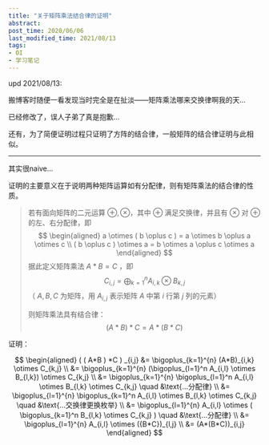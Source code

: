 ```yaml
---
title: "关于矩阵乘法结合律的证明"
abstract: 
post_time: 2020/06/06
last_modified_time: 2021/08/13
tags:
- OI
- 学习笔记
---
```

upd 2021/08/13:

搬博客时随便一看发现当时完全是在扯淡——矩阵乘法哪来交换律啊我的天...

已经修改了，误人子弟了真是抱歉...

还有，为了简便证明过程只证明了方阵的结合律，一般矩阵的结合律证明与此相似。

---

其实很naive...

证明的主要意义在于说明两种矩阵运算如有分配律，则有矩阵乘法的结合律的性质。

>若有面向矩阵的二元运算 $\oplus , \otimes$​​，其中 $\oplus$​ 满足交换律，并且有 $\otimes$​ 对 $\oplus$​​ 的左、右分配律，即 
>$$
>\begin{aligned}
>a \otimes ( b \oplus c ) = a \otimes b \oplus a \otimes c \\
>( b \oplus c ) \otimes a = b \otimes a \oplus c \otimes a
>\end{aligned}
>$$
>据此定义矩阵乘法 $A * B = C$ ，即
>$$
>C_{i,j} = \bigoplus  _{k=1}^n A_{i,k} \otimes B_{k,j}
>$$
>（ $A,B,C$ 为矩阵，用 $A_{i,j}$ 表示矩阵 $A$ 中第 $i$ 行第 $j$ 列的元素）
>
>则矩阵乘法具有结合律：
>$$
>(A*B)*C = A*(B*C)
>$$

证明：


$$
\begin{aligned}
( ( A*B ) *C ) _{i,j} 
&= \bigoplus_{k=1}^{n} (A*B)_{i,k} \otimes C_{k,j} \\
&= \bigoplus_{k=1}^{n} (\bigoplus_{l=1}^n A_{i,l} \otimes B_{l,k}) \otimes C_{k,j} \\
&= \bigoplus_{k=1}^{n} \bigoplus_{l=1}^n A_{i,l} \otimes B_{l,k} \otimes C_{k,j}  \quad &\text{...分配律} \\
&= \bigoplus_{l=1}^{n} \bigoplus_{k=1}^n A_{i,l} \otimes B_{l,k} \otimes C_{k,j}  \quad &\text{...交换律更换枚举} \\
&= \bigoplus_{l=1}^{n} A_{i,l} \otimes ( \bigoplus_{k=1}^n B_{l,k} \otimes C_{k,j} )  \quad &\text{...分配律} \\
&= \bigoplus_{l=1}^{n} A_{i,l} \otimes ({B*C})_{l,j} \\
&= (A*(B*C))_{i,j}
\end{aligned}
$$

